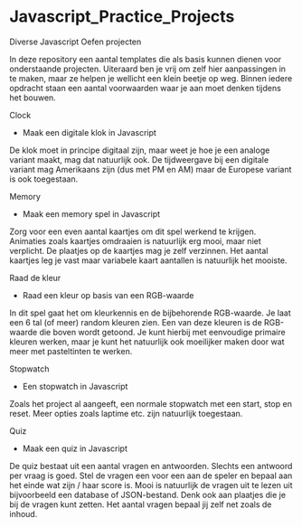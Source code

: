 # Javascript_Practice_Projects
Diverse Javascript Oefen projecten

In deze repository een aantal templates die als basis kunnen dienen voor onderstaande projecten.
Uiteraard ben je vrij om zelf hier aanpassingen in te maken, maar ze helpen je wellicht een klein beetje op weg.
Binnen iedere opdracht staan een aantal voorwaarden waar je aan moet denken tijdens het bouwen.

Clock
- Maak een digitale klok in Javascript

De klok moet in principe digitaal zijn, maar weet je hoe je een analoge variant maakt, mag dat natuurlijk ook.
De tijdweergave bij een digitale variant mag Amerikaans zijn (dus met PM en AM) maar de Europese variant is ook toegestaan.

Memory
- Maak een memory spel in Javascript

Zorg voor een even aantal kaartjes om dit spel werkend te krijgen. 
Animaties zoals kaartjes omdraaien is natuurlijk erg mooi, maar niet verplicht.
De plaatjes op de kaartjes mag je zelf verzinnen. Het aantal kaartjes leg je vast maar variabele kaart aantallen is natuurlijk het mooiste.


Raad de kleur
- Raad een kleur op basis van een RGB-waarde

In dit spel gaat het om kleurkennis en de bijbehorende RGB-waarde. Je laat een 6 tal (of meer) random kleuren zien. Een van deze kleuren is de RGB-waarde die boven wordt getoond.
Je kunt hierbij met eenvoudige primaire kleuren werken, maar je kunt het natuurlijk ook moeilijker maken door wat meer met pasteltinten te werken. 

Stopwatch
- Een stopwatch in Javascript

Zoals het project al aangeeft, een normale stopwatch met een start, stop en reset. Meer opties zoals laptime etc. zijn natuurlijk toegestaan.

Quiz
- Maak een quiz in Javascript

De quiz bestaat uit een aantal vragen en antwoorden. Slechts een antwoord per vraag is goed. Stel de vragen een voor een aan de speler en bepaal aan het einde wat zijn / haar score is.
Mooi is natuurlijk de vragen uit te lezen uit bijvoorbeeld een database of JSON-bestand.
Denk ook aan plaatjes die je bij de vragen kunt zetten. Het aantal vragen bepaal jij zelf net zoals de inhoud.